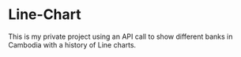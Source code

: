# Line-Chart
This is my private project using an API call to show different banks in Cambodia with a history of Line charts.

